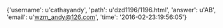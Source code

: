 {'username': u'cathayandy', 'path': u'dzd1196/1196.html', 'answer': u'AB', 'email': u'wzm_andy@126.com', 'time': '2016-02-23:19:56:05'}